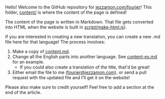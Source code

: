 Hello! Welcome to the GitHub repository for [jezzamon.com/fourier](http://www.jezzamon.com/fourier)! This folder, [content/](.) is where the content of the page is defined!

The content of the page is written in Markdown. That file gets converted into HTML when the website is built in [script/make-html.js](../script/make-html.js)).

If you are interested in creating a new translation, you can create a new .md file here for that language! The process involves:

1. Make a copy of [content.md](content.md).
1. Change all the English parts into another language. See [content-es.md](content-es.md) for an example.
   - If you could also create a translation of the title, that'd be great!
1. Either email the file to me (fourier@jezzamon.com), or send a pull request with the updated file and I'll get it on the website!

Please also make sure to credit yourself! Feel free to add a section at the end of the article.
